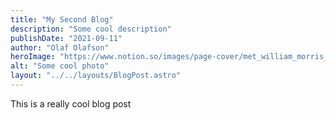 ```yaml
---
title: "My Second Blog"
description: "Some cool description"
publishDate: "2021-09-11"
author: "Olaf Olafson"
heroImage: "https://www.notion.so/images/page-cover/met_william_morris_1877_willow.jpg"
alt: "Some cool photo"
layout: "../../layouts/BlogPost.astro"
---
```


This is a really cool blog post 
